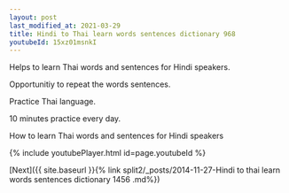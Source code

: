 ```yaml
---
layout: post
last_modified_at: 2021-03-29
title: Hindi to Thai learn words sentences dictionary 968 
youtubeId: 15xz01msnkI
---
```

 
 
Helps to learn Thai words and sentences for Hindi speakers.

Opportunitiy to repeat the words sentences. 

Practice Thai language. 
 
10 minutes practice every day. 
 
How to learn Thai words and sentences for Hindi speakers 
 
{% include youtubePlayer.html id=page.youtubeId %}
 
 
[Next]({{ site.baseurl }}{% link  split2/_posts/2014-11-27-Hindi to thai learn words sentences dictionary 1456 .md%})
 
